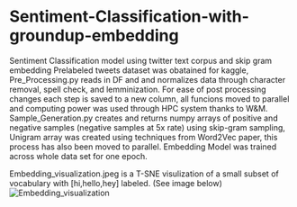 # Sentiment-Classification-with-groundup-embedding
Sentiment Classification model using twitter text corpus and skip gram embedding 
Prelabeled tweets dataset was obatained for kaggle, Pre_Processing.py reads in DF and and normalizes data through character removal, spell check, and lemminization. For ease of post processing changes each step is saved to a new column, all funcions moved to parallel and computing power was used through HPC system thanks to W&M. Sample_Generation.py creates and returns numpy arrays of positive and negative samples (negative samples at 5x rate) using skip-gram sampling, Unigram array was created using techniques from Word2Vec paper, this process has also been moved to parallel. Embedding Model was trained across whole data set for one epoch. 


Embedding_visualization.jpeg is a T-SNE visulization of a small subset of vocabulary with [hi,hello,hey] labeled. (See image below)
![Embedding_visualization](https://user-images.githubusercontent.com/106636917/197554027-45fe2ca4-836d-4fef-bf81-6f58868f3f67.jpeg)
